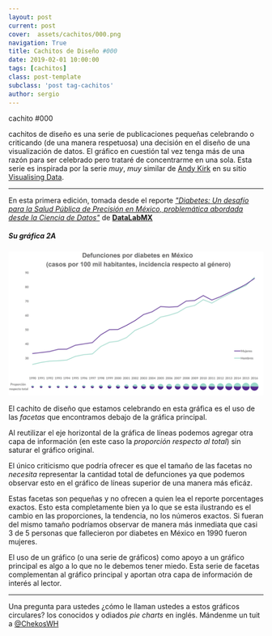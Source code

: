 ```yaml
---
layout: post
current: post
cover:  assets/cachitos/000.png
navigation: True
title: Cachitos de Diseño #000
date: 2019-02-01 10:00:00
tags: [cachitos]
class: post-template
subclass: 'post tag-cachitos'
author: sergio
---
```


cachito #000

cachitos de diseño es una serie de publicaciones pequeñas celebrando o criticando (de una manera respetuosa) una decisión en el diseño de una visualización de datos. El gráfico en cuestión tal vez tenga más de una razón para ser celebrado pero trataré de concentrarme en una sola. Esta serie es inspirada por la serie *muy*, *muy* similar de [Andy Kirk](http://www.twitter.com/visualisingdata) en su sitio [Visualising Data](https://visualisingdata.com).

***

En esta primera edición, tomada desde el reporte [*"Diabetes: Un desafío para la Salud Pública de Precisión en México, problemática abordada desde la Ciencia de Datos"*](http://www.datalabmx.com/diabetes.html) de **[DataLabMX](datalabmx.com)**

##### Su gráfica 2A

![grafica_2a](../assets/cachitos/000_datalabmx_grafica2a.png)

El cachito de diseño que estamos celebrando en esta gráfica es el uso de las *facetas* que encontramos debajo de la gráfica principal.    

Al reutilizar el eje horizontal de la gráfica de líneas podemos agregar otra capa de información (en este caso la *proporción respecto al total*) sin saturar el gráfico original.

El único criticismo que podría ofrecer es que el tamaño de las facetas no *necesita* representar la cantidad total de defunciones ya que podemos observar esto en el gráfico de líneas superior de una manera más eficáz.

Estas facetas son pequeñas y no ofrecen a quien lea el reporte porcentages exactos. Esto esta completamente bien ya lo que se esta ilustrando es el cambio en las proporciones, la tendencia, no los números exactos.
Si fueran del mismo tamaño podríamos observar de manera más inmediata que casi 3 de 5 personas que fallecieron por diabetes en México en 1990 fueron mujeres.

El uso de un gráfico (o una serie de gráficos) como apoyo a un gráfico principal es algo a lo que no le debemos tener miedo. Esta serie de facetas complementan al gráfico principal y aportan otra capa de información de interés al lector.

***

Una pregunta para ustedes ¿cómo le llaman ustedes a estos gráficos circulares? los conocidos y odiados *pie charts* en inglés. Mándenme un tuit a [@ChekosWH](https://twitter.com/share?text=yo+le+digo+&url=https://tacosdedatos.com/cachitos-de-dise%C3%B1o)
